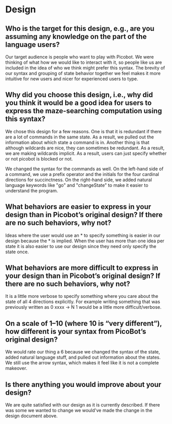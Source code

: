 # Design

## Who is the target for this design, e.g., are you assuming any knowledge on the part of the language users?
Our target audience is people who want to play with Picobot.  We were thinking
of what how we would like to interact with it, so people like us are included in
the idea of who we think might prefer this syntax. The brevity of our
syntax and grouping of state behavior together we feel makes it more intuitive
for new users and nicer for experienced users to type.

## Why did you choose this design, i.e., why did you think it would be a good idea for users to express the maze-searching computation using this syntax?
We chose this design for a few reasons. One is that it is redundant if there
are a lot of commands in the same state. As a result, we pulled out the information
about which state a command is in. Another thing is that although wildcards are nice,
they can sometimes be redundant. As a result, we are making wildcards implicit. As a
result, users can just specify whether or not picobot is blocked or not.

We changed the syntax for the commands as well. On the left-hand side of a command,
we use a prefix operator and the initials for the four cardinal directions for
succinctness. On the right-hand side, we added natural language keywords like "go" and
"changeState" to make it easier to understand the program.

## What behaviors are easier to express in your design than in Picobot’s original design?  If there are no such behaviors, why not?
Ideas where the user would use an * to specify something is easier in our design
because the * is implied.  When the user has more than one idea per state it
is also easier to use our design since they need only specify the state once.

## What behaviors are more difficult to express in your design than in Picobot’s original design? If there are no such behaviors, why not?
It is a little more verbose to specify something where you care about the state
of all 4 directions explicitly. For example writing something that was
previously written as 0 xxxx -> N 1 would be a little more difficult/verbose.

## On a scale of 1–10 (where 10 is “very different”), how different is your syntax from PicoBot’s original design?
We would rate our thing a 6 because we changed the syntax of the state, added
natural language stuff, and pulled out information about the states. We still
use the arrow syntax, which makes it feel like it is not a complete makeover.

## Is there anything you would improve about your design?
We are quite satisfied with our design as it is currently described. If there was
some we wanted to change we would've made the change in the design document above.